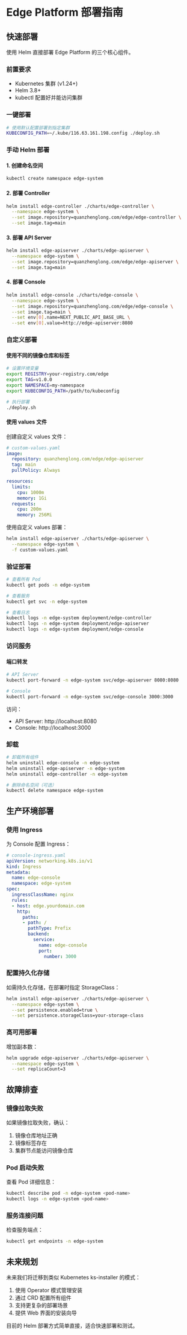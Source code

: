 # Edge Platform 部署指南

## 快速部署

使用 Helm 直接部署 Edge Platform 的三个核心组件。

### 前置要求

- Kubernetes 集群 (v1.24+)
- Helm 3.8+
- kubectl 配置好并能访问集群

### 一键部署

```bash
# 使用默认配置部署到指定集群
KUBECONFIG_PATH=~/.kube/116.63.161.198.config ./deploy.sh
```

### 手动 Helm 部署

#### 1. 创建命名空间

```bash
kubectl create namespace edge-system
```

#### 2. 部署 Controller

```bash
helm install edge-controller ./charts/edge-controller \
  --namespace edge-system \
  --set image.repository=quanzhenglong.com/edge/edge-controller \
  --set image.tag=main
```

#### 3. 部署 API Server

```bash
helm install edge-apiserver ./charts/edge-apiserver \
  --namespace edge-system \
  --set image.repository=quanzhenglong.com/edge/edge-apiserver \
  --set image.tag=main
```

#### 4. 部署 Console

```bash
helm install edge-console ./charts/edge-console \
  --namespace edge-system \
  --set image.repository=quanzhenglong.com/edge/edge-console \
  --set image.tag=main \
  --set env[0].name=NEXT_PUBLIC_API_BASE_URL \
  --set env[0].value=http://edge-apiserver:8080
```

### 自定义部署

#### 使用不同的镜像仓库和标签

```bash
# 设置环境变量
export REGISTRY=your-registry.com/edge
export TAG=v1.0.0
export NAMESPACE=my-namespace
export KUBECONFIG_PATH=/path/to/kubeconfig

# 执行部署
./deploy.sh
```

#### 使用 values 文件

创建自定义 values 文件：

```yaml
# custom-values.yaml
image:
  repository: quanzhenglong.com/edge/edge-apiserver
  tag: main
  pullPolicy: Always

resources:
  limits:
    cpu: 1000m
    memory: 1Gi
  requests:
    cpu: 200m
    memory: 256Mi
```

使用自定义 values 部署：

```bash
helm install edge-apiserver ./charts/edge-apiserver \
  --namespace edge-system \
  -f custom-values.yaml
```

### 验证部署

```bash
# 查看所有 Pod
kubectl get pods -n edge-system

# 查看服务
kubectl get svc -n edge-system

# 查看日志
kubectl logs -n edge-system deployment/edge-controller
kubectl logs -n edge-system deployment/edge-apiserver
kubectl logs -n edge-system deployment/edge-console
```

### 访问服务

#### 端口转发

```bash
# API Server
kubectl port-forward -n edge-system svc/edge-apiserver 8080:8080

# Console
kubectl port-forward -n edge-system svc/edge-console 3000:3000
```

访问：
- API Server: http://localhost:8080
- Console: http://localhost:3000

### 卸载

```bash
# 卸载所有组件
helm uninstall edge-console -n edge-system
helm uninstall edge-apiserver -n edge-system
helm uninstall edge-controller -n edge-system

# 删除命名空间（可选）
kubectl delete namespace edge-system
```

## 生产环境部署

### 使用 Ingress

为 Console 配置 Ingress：

```yaml
# console-ingress.yaml
apiVersion: networking.k8s.io/v1
kind: Ingress
metadata:
  name: edge-console
  namespace: edge-system
spec:
  ingressClassName: nginx
  rules:
  - host: edge.yourdomain.com
    http:
      paths:
      - path: /
        pathType: Prefix
        backend:
          service:
            name: edge-console
            port:
              number: 3000
```

### 配置持久化存储

如需持久化存储，在部署时指定 StorageClass：

```bash
helm install edge-apiserver ./charts/edge-apiserver \
  --namespace edge-system \
  --set persistence.enabled=true \
  --set persistence.storageClass=your-storage-class
```

### 高可用部署

增加副本数：

```bash
helm upgrade edge-apiserver ./charts/edge-apiserver \
  --namespace edge-system \
  --set replicaCount=3
```

## 故障排查

### 镜像拉取失败

如果镜像拉取失败，确认：

1. 镜像仓库地址正确
2. 镜像标签存在
3. 集群节点能访问镜像仓库

### Pod 启动失败

查看 Pod 详细信息：

```bash
kubectl describe pod -n edge-system <pod-name>
kubectl logs -n edge-system <pod-name>
```

### 服务连接问题

检查服务端点：

```bash
kubectl get endpoints -n edge-system
```

## 未来规划

未来我们将迁移到类似 Kubernetes ks-installer 的模式：

1. 使用 Operator 模式管理安装
2. 通过 CRD 配置所有组件
3. 支持更复杂的部署场景
4. 提供 Web 界面的安装向导

目前的 Helm 部署方式简单直接，适合快速部署和测试。